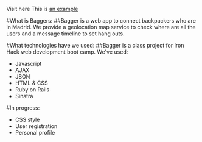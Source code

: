Visit here This is [an example](http://baggers.herokuapp.com/ "Title")

#What is Baggers:
##Bagger is a web app to connect backpackers who are in Madrid. We provide a geolocation map service to check where are all the users and a message timeline to set hang outs.

#What technologies have we used:
##Bagger is a class project for Iron Hack web development boot camp. We've used:

- Javascript
- AJAX
- JSON
- HTML & CSS
- Ruby on Rails
- Sinatra

#In progress:
- CSS style
- User registration
- Personal profile
